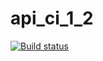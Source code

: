 # api_ci_1_2
[![Build status](https://ci.appveyor.com/api/projects/status/n702y7k7vtskxuua?svg=true)](https://ci.appveyor.com/project/Berestanadi/api-ci-1-2)
